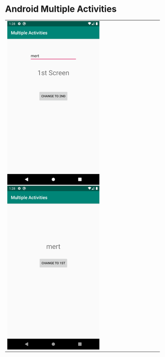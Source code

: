 # Android Multiple Activities

<table>
  <tr>
    <td>
<img src= "https://github.com/mertkolgu/Android-MultipleActivities/blob/master/app/src/main/res/drawable/ss1.png" width = 300>
<img src= "https://github.com/mertkolgu/Android-MultipleActivities/blob/master/app/src/main/res/drawable/ss2.png" width = 300>
    </td>
   </tr>
</table>
